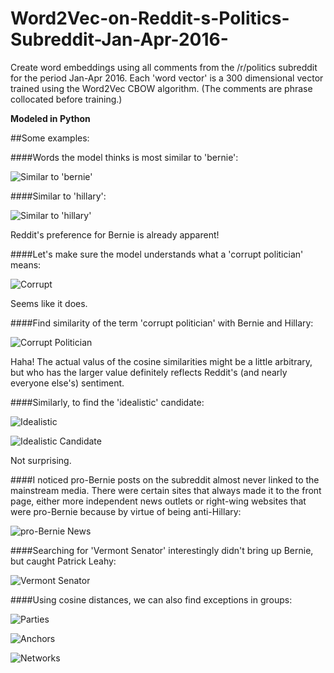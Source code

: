 # Word2Vec-on-Reddit-s-Politics-Subreddit-Jan-Apr-2016-
Create word embeddings using all comments from the /r/politics subreddit for the period Jan-Apr 2016. Each 'word vector' is a 300 dimensional vector trained using the Word2Vec CBOW algorithm. (The comments are phrase collocated before training.)

**Modeled in Python**

##Some examples:

####Words the model thinks is most similar to 'bernie':

![Similar to 'bernie'](https://github.com/sgrvinod/Word2Vec-on-Reddit-s-Politics-Subreddit-Jan-Apr-2016-/blob/master/examples/bernie.png?raw=true)

####Similar to 'hillary':

![Similar to 'hillary'](https://github.com/sgrvinod/Word2Vec-on-Reddit-s-Politics-Subreddit-Jan-Apr-2016-/blob/master/examples/hillary.png?raw=true)

Reddit's preference for Bernie is already apparent!

####Let's make sure the model understands what a 'corrupt politician' means:

![Corrupt](https://github.com/sgrvinod/Word2Vec-on-Reddit-s-Politics-Subreddit-Jan-Apr-2016-/blob/master/examples/corrupt%20politician.png?raw=true)

Seems like it does.

####Find similarity of the term 'corrupt politician' with Bernie and Hillary:

![Corrupt Politician](https://github.com/sgrvinod/Word2Vec-on-Reddit-s-Politics-Subreddit-Jan-Apr-2016-/blob/master/examples/corrupt%20politician%20candidates.png?raw=true)

Haha! The actual valus of the cosine similarities might be a little arbitrary, but who has the larger value definitely reflects Reddit's (and nearly everyone else's) sentiment.

####Similarly, to find the 'idealistic' candidate:

![Idealistic](https://github.com/sgrvinod/Word2Vec-on-Reddit-s-Politics-Subreddit-Jan-Apr-2016-/blob/master/examples/idealistic.png?raw=true)

![Idealistic Candidate](https://github.com/sgrvinod/Word2Vec-on-Reddit-s-Politics-Subreddit-Jan-Apr-2016-/blob/master/examples/idealistic%20candidates.png?raw=true)

Not surprising.

####I noticed pro-Bernie posts on the subreddit almost never linked to the mainstream media. There were certain sites that always made it to the front page, either more independent news outlets or right-wing websites that were pro-Bernie because by virtue of being anti-Hillary:

![pro-Bernie News](https://github.com/sgrvinod/Word2Vec-on-Reddit-s-Politics-Subreddit-Jan-Apr-2016-/blob/master/examples/freebeacon.png?raw=true)

####Searching for 'Vermont Senator' interestingly didn't bring up Bernie, but caught Patrick Leahy:

![Vermont Senator](https://github.com/sgrvinod/Word2Vec-on-Reddit-s-Politics-Subreddit-Jan-Apr-2016-/blob/master/examples/vermont%20senator.png?raw=true)

####Using cosine distances, we can also find exceptions in groups:

![Parties](https://github.com/sgrvinod/Word2Vec-on-Reddit-s-Politics-Subreddit-Jan-Apr-2016-/blob/master/examples/parties.png?raw=true)

![Anchors](https://github.com/sgrvinod/Word2Vec-on-Reddit-s-Politics-Subreddit-Jan-Apr-2016-/blob/master/examples/anchors.png?raw=true)

![Networks](https://github.com/sgrvinod/Word2Vec-on-Reddit-s-Politics-Subreddit-Jan-Apr-2016-/blob/master/examples/networks.png?raw=true)







